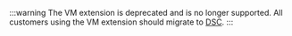 :::warning
The VM extension is deprecated and is no longer supported. All customers using the VM extension should migrate to [DSC](/docs/infrastructure/deployment-targets/windows-targets/azure-virtual-machines/via-an-arm-template-with-dsc.md).
:::
